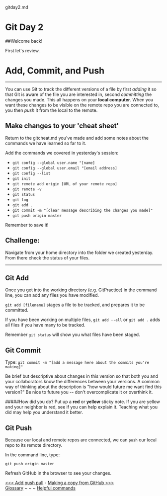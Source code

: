 gitday2.md

# Git Day 2

##Welcome back!

First let's review. 

# Add, Commit, and Push
---
You can use Git to track the different versions of a file by first _adding_ it so that Git is aware of the file you are interested in, second _committing_ the changes you made. This all happens on your **local computer**. When you want these changes to be visible on the remote repo you are connected to, you then _push_ it from the local to the remote.

## Make changes to your 'cheat sheet'

Return to the gitcheat.md you've made and add some notes about the commands we have learned so far to it.

Add the commands we covered in yesterday's session:

- `git config --global user.name "[name]`
- `git config --global user.email "[email address]`
- `git config --list`
- `git init`
- `git remote add origin [URL of your remote repo]`
- `git remote -v`
- `git status`
- `git log`
- `git add .`
- `git commit -m "[clear message describing the changes you made]"`
- `git push origin master`

Remember to save it! 


## Challenge:

Navigate from your home directory into the folder we created yesterday.
From there check the status of your files.

---

## Git Add

Once you get into the working directory (e.g. GitPractice) in the command line, you can add any files you have modified.

`git add [filename]` stages a file to be tracked, and prepares it to be committed.  

If you have been working on multiple files, `git add --all` or `git add .` adds all files if you have many to be tracked.

Remember `git status` will show you what files have been staged.

## Git Commit
Type: `git commit -m "[add a message here about the commits you're making]"`

Be brief but descriptive about changes in this version so that both you and your collaborators know the differences between your versions. A common way of thinking about the description is "how would future me want find this version?" Be nice to future you -- don't overcomplicate it or overthink it.

#####How did you do? 
Put up a **red** or **yellow** sticky note. If you are yellow and your neighbor is red, see if you can help explain it. Teaching what you did may help you understand it better.

## Git Push

Because our local and remote repos are connected, we can `push` our local repo to its remote directory. 

In the command line, type:

`git push origin master`



Refresh GitHub in the browser to see your changes. 

[<<< Add push pull](gitaction.md) - [Making a copy from GitHub >>>](gitclone.md)  
[Glossary](glossary.md) ~ ~ ~ [Helpful commands](helpfulcommands.md)